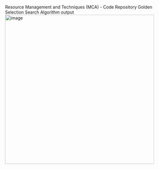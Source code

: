 Resource Management and Techniques (MCA) - Code Repository
Golden Selection Search Algorithm output
<img width="490" alt="image" src="https://github.com/user-attachments/assets/f00b3842-bf1c-46eb-a9b3-e5f1af9c7319">
